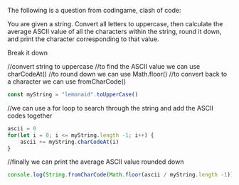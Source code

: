 [category]: <> (Coding)
[date]: <> (2023/03/13)
[title]: <> (Amazon Interview Question)

The following is a question from codingame, clash of code:

You are given a string. Convert all letters to uppercase, then calculate the average ASCII value of all the characters within the string, round it down, and print the character corresponding to that value.

Break it down

//convert string to uppercase
//to find the ASCII value we can use charCodeAt()
//to round down we can use Math.floor()
//to convert back to a character we can use fromCharCode()

```javascript
const myString = "lemonaid".toUpperCase()
```

//we can use a for loop to search through the string and add the ASCII codes together

```javascript
ascii = 0
for(let i = 0; i <= myString.length -1; i++) {
    ascii += myString.charCodeAt(i)
}
```
//finally we can print the average ASCII value rounded down

```javascript
console.log(String.fromCharCode(Math.floor(ascii / myString.length -1)))
```
